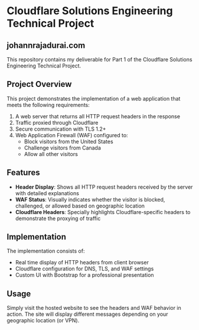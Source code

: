 # Cloudflare Solutions Engineering Technical Project

## johannrajadurai.com

This repository contains my deliverable for Part 1 of the Cloudflare Solutions Engineering Technical Project.

## Project Overview

This project demonstrates the implementation of a web application that meets the following requirements:

1. A web server that returns all HTTP request headers in the response
2. Traffic proxied through Cloudflare
3. Secure communication with TLS 1.2+
4. Web Application Firewall (WAF) configured to:
   - Block visitors from the United States
   - Challenge visitors from Canada
   - Allow all other visitors

## Features

- **Header Display**: Shows all HTTP request headers received by the server with detailed explanations
- **WAF Status**: Visually indicates whether the visitor is blocked, challenged, or allowed based on geographic location
- **Cloudflare Headers**: Specially highlights Cloudflare-specific headers to demonstrate the proxying of traffic

## Implementation

The implementation consists of:

- Real time display of HTTP headers from client browser
- Cloudflare configuration for DNS, TLS, and WAF settings
- Custom UI with Bootstrap for a professional presentation

## Usage

Simply visit the hosted website to see the headers and WAF behavior in action. The site will display different messages depending on your geographic location (or VPN).
